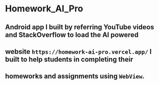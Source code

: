 # Homework_AI_Pro 

## Android app I built by referring YouTube videos and StackOverflow to load the AI powered
## website `https://homework-ai-pro.vercel.app/` I built to help students in completing their 
## homeworks and assignments using `WebView`.
